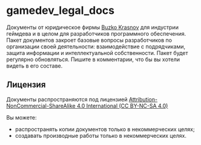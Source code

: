 # gamedev_legal_docs
Документы от юридическое фирмы [Buzko Krasnov](https://www.buzko.legal/digital/yuridicheskie-dokumenty-dlya-razrabotchikov-igr-i-po) для индустрии геймдева и в целом для разработчиков программного обеспечения. Пакет документов закроет базовые вопросы разработчиков по организации своей деятельности: взаимодействие с подрядчиками, защита информации и интеллектуальной собственности. Пакет будет регулярно обновляться. Пишите в комментарии, что бы вы хотели видеть в его составе.

## Лицензия
Документы распространяются под лицензией [Attribution-NonCommercial-ShareAlike 4.0 International (CC BY-NC-SA 4.0)](https://creativecommons.org/licenses/by-nc-sa/4.0/deed.en)

Вы можете:
- распространять копии документов только в некоммерческих целях;
- создавать производные работы только в некоммерческих целях.
